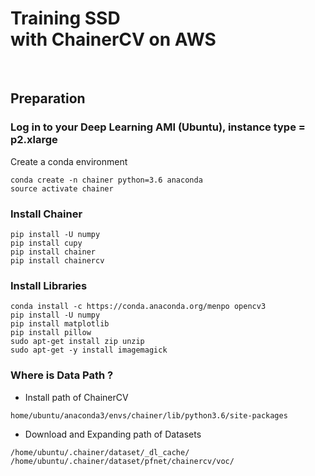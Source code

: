 # Training SSD <br>with ChainerCV on AWS

<br>

## Preparation

### Log in to your Deep Learning AMI (Ubuntu), instance type = p2.xlarge


Create a conda environment

```
conda create -n chainer python=3.6 anaconda
source activate chainer
```

### Install Chainer

```
pip install -U numpy
pip install cupy
pip install chainer
pip install chainercv
```

### Install Libraries
```
conda install -c https://conda.anaconda.org/menpo opencv3
pip install -U numpy
pip install matplotlib
pip install pillow
sudo apt-get install zip unzip
sudo apt-get -y install imagemagick
```

### Where is Data Path ?

* Install path of ChainerCV
```
home/ubuntu/anaconda3/envs/chainer/lib/python3.6/site-packages
```

* Download and Expanding path of Datasets
```
/home/ubuntu/.chainer/dataset/_dl_cache/
/home/ubuntu/.chainer/dataset/pfnet/chainercv/voc/
```



<br>

